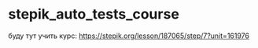 # stepik_auto_tests_course

буду тут учить курс: https://stepik.org/lesson/187065/step/7?unit=161976